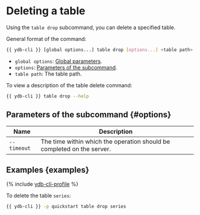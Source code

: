 # Deleting a table

Using the `table drop` subcommand, you can delete a specified table.

General format of the command:

```bash
{{ ydb-cli }} [global options...] table drop [options...] <table path>
```

* `global options`: [Global parameters](commands/global-options.md).
* `options`: [Parameters of the subcommand](#options).
* `table path`: The table path.

To view a description of the table delete command:

```bash
{{ ydb-cli }} table drop --help
```

## Parameters of the subcommand {#options}

| Name        | Description                                                            |
|-------------|------------------------------------------------------------------------|
| `--timeout` | The time within which the operation should be completed on the server. |

## Examples {examples}

{% include [ydb-cli-profile](../../_includes/ydb-cli-profile.md) %}

To delete the table `series`:

```bash
{{ ydb-cli }} -p quickstart table drop series
```
